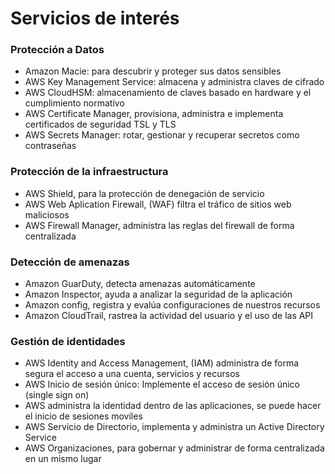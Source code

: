 # Servicios de interés

### Protección a Datos
- Amazon Macie: para descubrir y proteger sus datos sensibles
- AWS Key Management Service: almacena y administra claves de cifrado
- AWS CloudHSM: almacenamiento de claves basado en hardware y el cumplimiento normativo
- AWS Certificate Manager, provisiona, administra e implementa certificados de seguridad TSL y TLS
- AWS Secrets Manager: rotar, gestionar y recuperar secretos como contraseñas
### Protección de la infraestructura
- AWS Shield, para la protección de denegación de servicio
- AWS Web Aplication Firewall, (WAF) filtra el tráfico de sitios web maliciosos
- AWS Firewall Manager, administra las reglas del firewall de forma centralizada
### Detección de amenazas
- Amazon GuarDuty, detecta amenazas automáticamente
- Amazon Inspector, ayuda a analizar la seguridad de la aplicación
- Amazon config, registra y evalúa configuraciones de nuestros recursos
- Amazon CloudTrail, rastrea la actividad del usuario y el uso de las API
### Gestión de identidades
- AWS Identity and Access Management, (IAM) administra de forma segura el acceso a una cuenta, servicios y recursos
- AWS Inicio de sesión único: Implemente el acceso de sesión único (single sign on)
- AWS administra la identidad dentro de las aplicaciones, se puede hacer el inicio de sesiones moviles
- AWS Servicio de Directorio, implementa y administra un Active Directory Service
- AWS Organizaciones, para gobernar y administrar de forma centralizada en un mismo lugar